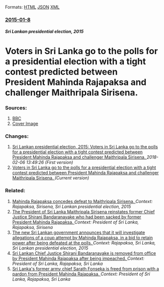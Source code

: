 
Formats: [HTML](/news/2015/01/8/voters-in-sri-lanka-go-to-the-polls-for-a-presidential-election-with-a-tight-contest-predicted-between-president-mahinda-rajapaksa-and-chall.html)  [JSON](/news/2015/01/8/voters-in-sri-lanka-go-to-the-polls-for-a-presidential-election-with-a-tight-contest-predicted-between-president-mahinda-rajapaksa-and-chall.json)  [XML](/news/2015/01/8/voters-in-sri-lanka-go-to-the-polls-for-a-presidential-election-with-a-tight-contest-predicted-between-president-mahinda-rajapaksa-and-chall.xml)  

### [2015-01-8](/news/2015/01/8/index.md)

##### Sri Lankan presidential election, 2015
# Voters in Sri Lanka go to the polls for a presidential election with a tight contest predicted between President Mahinda Rajapaksa and challenger Maithripala Sirisena. 




### Sources:

1. [BBC](http://www.bbc.com/news/world-asia-30708899)
1. [Cover Image](http://ichef.bbci.co.uk/news/1024/media/images/80115000/jpg/_80115636_80115635.jpg)

### Changes:

1. [Sri Lankan presidential election, 2015: Voters in Sri Lanka go to the polls for a presidential election with a tight contest predicted between President Mahinda Rajapaksa and challenger Maithripala Sirisena. ](/news/2015/01/8/sri-lankan-presidential-election-2015-voters-in-sri-lanka-go-to-the-polls-for-a-presidential-election-with-a-tight-contest-predicted-betwe.md) _2018-02-06 13:49:26 (First version)_
1. [Voters in Sri Lanka go to the polls for a presidential election with a tight contest predicted between President Mahinda Rajapaksa and challenger Maithripala Sirisena. ](/news/2015/01/8/voters-in-sri-lanka-go-to-the-polls-for-a-presidential-election-with-a-tight-contest-predicted-between-president-mahinda-rajapaksa-and-chall.md) _(Current version)_

### Related:

1. [Mahinda Rajapaksa concedes defeat to Maithripala Sirisena. ](/news/2015/01/9/mahinda-rajapaksa-concedes-defeat-to-maithripala-sirisena.md) _Context: Rajapaksa, Sirisena, Sri Lankan presidential election, 2015_
2. [The President of Sri Lanka Maithripala Sirisena reinstates former Chief Justice Shirani Bandaranayake who had been sacked by former President Mahinda Rajapaksa. ](/news/2015/01/28/the-president-of-sri-lanka-maithripala-sirisena-reinstates-former-chief-justice-shirani-bandaranayake-who-had-been-sacked-by-former-presiden.md) _Context: President of Sri Lanka, Rajapaksa, Sirisena_
3. [The new Sri Lankan government announces that it will investigate allegations of a coup attempt by Mahinda Rajapaksa, in a bid to retain power after being defeated at the polls. ](/news/2015/01/11/the-new-sri-lankan-government-announces-that-it-will-investigate-allegations-of-a-coup-attempt-by-mahinda-rajapaksa-in-a-bid-to-retain-powe.md) _Context: Rajapaksa, Sri Lanka, Sri Lankan presidential election, 2015_
4. [Sri Lankan Chief Justice Shirani Bandaranayake is removed from office by President Mahinda Rajapaksa after being impeached. ](/news/2013/01/13/sri-lankan-chief-justice-shirani-bandaranayake-is-removed-from-office-by-president-mahinda-rajapaksa-after-being-impeached.md) _Context: President of Sri Lanka, Rajapaksa, Sri Lanka_
5. [Sri Lanka's former army chief Sarath Fonseka is freed from prison with a pardon from President Mahinda Rajapaksa. ](/news/2012/05/21/sri-lanka-s-former-army-chief-sarath-fonseka-is-freed-from-prison-with-a-pardon-from-president-mahinda-rajapaksa.md) _Context: President of Sri Lanka, Rajapaksa, Sri Lanka_
